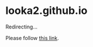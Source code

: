 # looka2.github.io
<!DOCTYPE html>
<html>
  <head>
    <meta http-equiv="refresh" content="1; url='https://looka2.github.io/Nlweb.html'" />
  </head>
  <body>
    <p>Redirecting...</p>
    <p>Please follow <a href="https://looka2.github.io/Nlweb.html">this link</a>.</p>
  </body>
</html>
